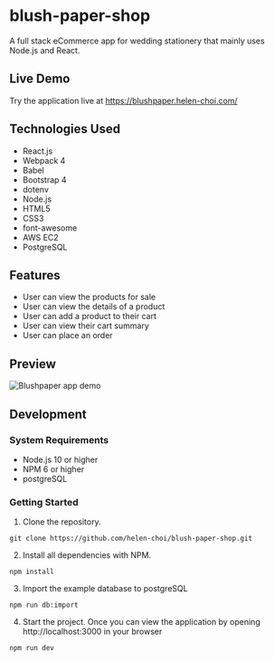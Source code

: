 # blush-paper-shop
A full stack eCommerce app for wedding stationery that mainly uses Node.js and React.

## Live Demo

Try the application live at https://blushpaper.helen-choi.com/

## Technologies Used

- React.js
- Webpack 4
- Babel
- Bootstrap 4
- dotenv
- Node.js
- HTML5
- CSS3
- font-awesome
- AWS EC2
- PostgreSQL

## Features

- User can view the products for sale
- User can view the details of a product
- User can add a product to their cart
- User can view their cart summary
- User can place an order

## Preview
![Blushpaper app demo](https://github.com/helen-choi/blush-paper-shop/blob/master/server/public/images/blushpaper.gif "Blushpaper app demo")
 
## Development

### System Requirements
- Node.js 10 or higher
- NPM 6 or higher
- postgreSQL

### Getting Started
1. Clone the repository.
```
git clone https://github.com/helen-choi/blush-paper-shop.git
```
2. Install all dependencies with NPM.
```
npm install
```
3. Import the example database to postgreSQL
```
npm run db:import
```
4. Start the project. Once you can view the application by opening http://localhost:3000 in your browser
```
npm run dev
```
